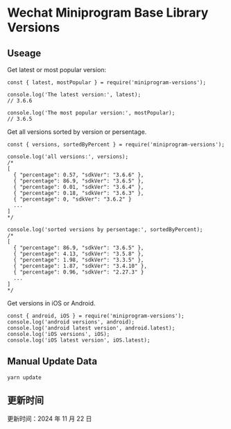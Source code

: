 
# Wechat Miniprogram Base Library Versions

## Useage

Get latest or most popular version:

```;
const { latest, mostPopular } = require('miniprogram-versions');

console.log('The latest version:', latest);
// 3.6.6

console.log('The most popular version:', mostPopular);
// 3.6.5

```

Get all versions sorted by version or persentage.

```
const { versions, sortedByPercent } = require('miniprogram-versions');

console.log('all versions:', versions);
/*
[
  { "percentage": 0.57, "sdkVer": "3.6.6" },
  { "percentage": 86.9, "sdkVer": "3.6.5" },
  { "percentage": 0.01, "sdkVer": "3.6.4" },
  { "percentage": 0.18, "sdkVer": "3.6.3" },
  { "percentage": 0, "sdkVer": "3.6.2" }
  ...
]
*/

console.log('sorted versions by persentage:', sortedByPercent);
/*
[
  { "percentage": 86.9, "sdkVer": "3.6.5" },
  { "percentage": 4.13, "sdkVer": "3.5.8" },
  { "percentage": 1.98, "sdkVer": "3.3.5" },
  { "percentage": 1.87, "sdkVer": "3.4.10" },
  { "percentage": 0.96, "sdkVer": "2.27.3" }
  ...
]
*/
```

Get versions in iOS or Android.

```
const { android, iOS } = require('miniprogram-versions');
console.log('android versions', android);
console.log('android latest version', android.latest);
console.log('iOS versions', iOS);
console.log('iOS latest version', iOS.latest);
```

## Manual Update Data

```
yarn update
```

## 更新时间

更新时间：2024 年 11 月 22 日
